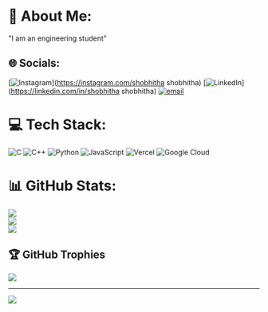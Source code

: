 # 💫 About Me:
"I am an engineering student"


## 🌐 Socials:
[![Instagram](https://img.shields.io/badge/Instagram-%23E4405F.svg?logo=Instagram&logoColor=white)](https://instagram.com/shobhitha shobhitha) [![LinkedIn](https://img.shields.io/badge/LinkedIn-%230077B5.svg?logo=linkedin&logoColor=white)](https://linkedin.com/in/shobhitha shobhitha) [![email](https://img.shields.io/badge/Email-D14836?logo=gmail&logoColor=white)](mailto:shobhitharaj07@gmail.com) 

# 💻 Tech Stack:
![C](https://img.shields.io/badge/c-%2300599C.svg?style=flat&logo=c&logoColor=white) ![C++](https://img.shields.io/badge/c++-%2300599C.svg?style=flat&logo=c%2B%2B&logoColor=white) ![Python](https://img.shields.io/badge/python-3670A0?style=flat&logo=python&logoColor=ffdd54) ![JavaScript](https://img.shields.io/badge/javascript-%23323330.svg?style=flat&logo=javascript&logoColor=%23F7DF1E) ![Vercel](https://img.shields.io/badge/vercel-%23000000.svg?style=flat&logo=vercel&logoColor=white) ![Google Cloud](https://img.shields.io/badge/GoogleCloud-%234285F4.svg?style=flat&logo=google-cloud&logoColor=white)
# 📊 GitHub Stats:
![](https://github-readme-stats.vercel.app/api?username=Shobhitha-tech&theme=vue-dark&hide_border=false&include_all_commits=true&count_private=true)<br/>
![](https://nirzak-streak-stats.vercel.app/?user=Shobhitha-tech&theme=vue-dark&hide_border=false)<br/>
![](https://github-readme-stats.vercel.app/api/top-langs/?username=Shobhitha-tech&theme=vue-dark&hide_border=false&include_all_commits=true&count_private=true&layout=compact)

## 🏆 GitHub Trophies
![](https://github-profile-trophy.vercel.app/?username=Shobhitha-tech&theme=radical&no-frame=false&no-bg=false&margin-w=4)

---
[![](https://visitcount.itsvg.in/api?id=Shobhitha-tech&icon=0&color=0)](https://visitcount.itsvg.in)

<!-- Proudly created with GPRM ( https://gprm.itsvg.in ) -->
